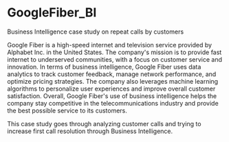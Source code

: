 # GoogleFiber_BI
Business Intelligence case study on repeat calls by customers

Google Fiber is a high-speed internet and television service provided by Alphabet Inc. in the United States. The company's mission is to provide fast internet to underserved communities, with a focus on customer service and innovation. In terms of business intelligence, Google Fiber uses data analytics to track customer feedback, manage network performance, and optimize pricing strategies. The company also leverages machine learning algorithms to personalize user experiences and improve overall customer satisfaction. Overall, Google Fiber's use of business intelligence helps the company stay competitive in the telecommunications industry and provide the best possible service to its customers.

This case study goes through analyzing customer calls and trying to increase first call resolution through Business Intelligence.
